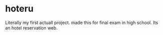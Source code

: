 # hoteru
Literally my first actuall project. made this for final exam in high school.
Its an hotel reservation web.
